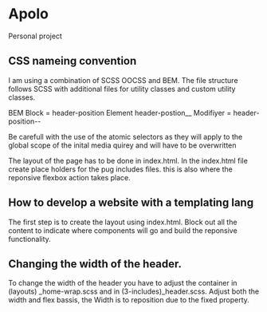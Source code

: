 Apolo   
=============================

Personal project

## CSS nameing convention 
I am using a combination of SCSS OOCSS and BEM. The file structure follows SCSS with additional files for utility classes and custom utility classes. 

BEM 
Block = header-position
Element header-postion__
Modifiyer  = header-position--

Be carefull with the use of the atomic selectors as they will apply to the global scope of the inital media quirey and will have to be overwritten 

The layout of the page has to be done in index.html. In the index.html file create place holders for the pug includes files. this is also where the reponsive flexbox action takes place. 

## How to develop a website with a templating lang 

The first step is to create the layout using index.html. Block out all the content to indicate where components will go and build the reponsive functionality. 


## Changing the width of the header. 

To change the width of the header you have to adjust the container in (layouts) _home-wrap.scss and in (3-includes)_header.scss. Adjust both the width and flex bassis, the Width is to reposition due to the fixed property. 